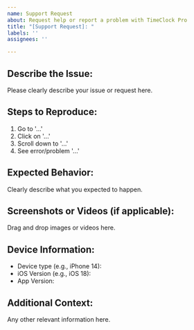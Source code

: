 ```yaml
---
name: Support Request
about: Request help or report a problem with TimeClock Pro
title: "[Support Request]: "
labels: ''
assignees: ''

---
```


## Describe the Issue:
Please clearly describe your issue or request here.

## Steps to Reproduce:
1. Go to '...'
2. Click on '...'
3. Scroll down to '...'
4. See error/problem '...'

## Expected Behavior:
Clearly describe what you expected to happen.

## Screenshots or Videos (if applicable):
Drag and drop images or videos here.

## Device Information:
- Device type (e.g., iPhone 14):
- iOS Version (e.g., iOS 18):
- App Version:

## Additional Context:
Any other relevant information here.
